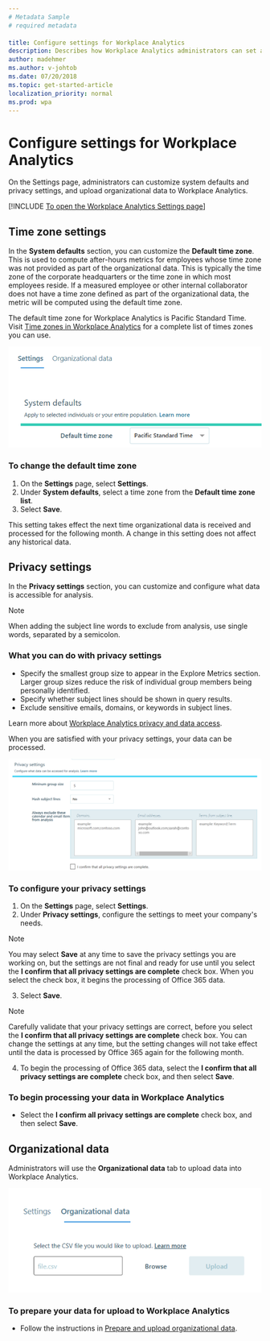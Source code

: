 ```yaml
---
# Metadata Sample
# required metadata

title: Configure settings for Workplace Analytics
description: Describes how Workplace Analytics administrators can set and edit settings in Workplace Analytics. 
author: madehmer
ms.author: v-johtob
ms.date: 07/20/2018
ms.topic: get-started-article
localization_priority: normal 
ms.prod: wpa
---
```


# Configure settings for Workplace Analytics

On the Settings page, administrators can customize system defaults and privacy settings, and upload organizational data to Workplace Analytics.

[!INCLUDE [To open the Workplace Analytics Settings page](../includes/to-open-wpa.md)]

## Time zone settings
In the **System defaults** section, you can customize the **Default time zone**. This is used to compute after-hours metrics for employees whose time zone was not provided as part of the organizational data. This is typically the time zone of the corporate headquarters or the time zone in which most employees reside. If a measured employee or other internal collaborator does not have a time zone defined as part of the organizational data, the metric will be computed using the default time zone.

The default time zone for Workplace Analytics is Pacific Standard Time. Visit [Time zones in Workplace Analytics](../Use/Timezones-for-workplace-analytics.md) for a complete list of times zones you can use.

![Default time zone](../images/Wpa/use/default-timezone-settings.png)

### To change the default time zone

1. On the **Settings** page, select **Settings**.
2. Under **System defaults**, select a time zone from the **Default time zone list**.
3. Select **Save**.

This setting takes effect the next time organizational data is received and processed for the following month. A change in this setting does not affect any historical data.

## Privacy settings

In the **Privacy settings** section, you can customize and configure what data is accessible for analysis.

> [!Note]
> When adding the subject line words to exclude from analysis, use single words, separated by a semicolon.

### What you can do with privacy settings

* Specify the smallest group size to appear in the Explore Metrics section. Larger group sizes reduce the risk of individual group members being personally identified.
* Specify whether subject lines should be shown in query results.
* Exclude sensitive emails, domains, or keywords in subject lines.

Learn more about [Workplace Analytics privacy and data access](../privacy/privacy-and-data-access.md).

When you are satisfied with your privacy settings, your data can be processed.

![Privacy settings](../images/Wpa/use/privacy-settings-settings.png)

### To configure your privacy settings

1. On the **Settings** page, select **Settings**.
2. Under **Privacy settings**, configure the settings to meet your company's needs.

 > [!Note]
 > You may select **Save** at any time to save the privacy settings you are working on, but the settings are not final and ready for use until you select the **I confirm that all privacy settings are complete** check box. When you select the check box, it begins the processing of Office 365 data.

3. Select **Save**.

 > [!Note]
 > Carefully validate that your privacy settings are correct, before you select the **I confirm that all privacy settings are complete** check box. You can change the settings at any time, but the setting changes will not take effect until the data is processed by Office 365 again for the following month.

4. To begin the processing of Office 365 data, select the **I confirm that all privacy settings are complete** check box, and then select **Save**.

### To begin processing your data in Workplace Analytics

* Select the **I confirm all privacy settings are complete** check box, and then select **Save**.

## Organizational data

Administrators will use the **Organizational data** tab to upload data into Workplace Analytics.

![Privacy settings](../images/Wpa/use/organizational-data-settings.png)

### To prepare your data for upload to Workplace Analytics

* Follow the instructions in [Prepare and upload organizational data](../setup/upload-organizational-data.md).